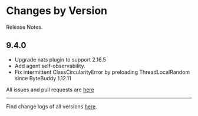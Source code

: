 Changes by Version
==================
Release Notes.

9.4.0
------------------

* Upgrade nats plugin to support 2.16.5
* Add agent self-observability.
* Fix intermittent ClassCircularityError by preloading ThreadLocalRandom since ByteBuddy 1.12.11


All issues and pull requests are [here](https://github.com/apache/skywalking/milestone/222?closed=1)

------------------
Find change logs of all versions [here](changes).
